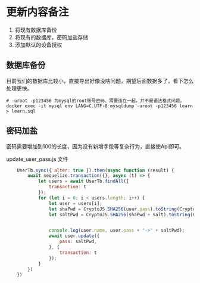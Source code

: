 # 更新内容备注

1. 将现有数据库备份
2. 将现有的数据库，密码加盐存储
3. 添加默认的设备授权

## 数据库备份

目前我们的数据库比较小，直接导出好像没啥问题，期望后面数据多了，看下怎么处理更快。

``` shell
# -uroot -p123456 为mysql的root账号密码、需要连在一起，并不是语法格式问题。
docker exec -it mysql env LANG=C.UTF-8 mysqldump -uroot -p123456 learn > learn.sql
```

## 密码加盐

密码需要增加到100的长度，因为没有新增字段等复杂行为，直接使Api即可。

update_user_pass.js 文件

``` JavaScript
    UserTb.sync({ alter: true }).then(async function (result) {
        await sequelize.transaction({}, async (t) => {
            let users = await UserTb.findAll({
                transaction: t
            });
            for (let i = 0; i < users.length; i++) {
                let user = users[i];
                let shaPwd = CryptoJS.SHA256(user.pass).toString(CryptoJS.enc.Hex);
                let saltPwd = CryptoJS.SHA256(shaPwd + salt).toString(CryptoJS.enc.Hex);


                console.log(user.name, user.pass + "->" + saltPwd);
                await user.update({
                    pass: saltPwd,
                }, {
                    transaction: t
                });
            }
        })
    })
```
